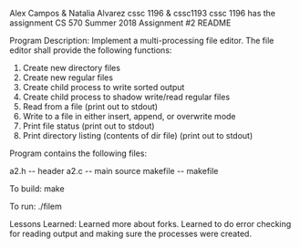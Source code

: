 Alex Campos & Natalia Alvarez
cssc 1196 & cssc1193
cssc 1196 has the assignment
CS 570 Summer 2018
Assignment #2
README

Program Description:
Implement a multi-processing file editor. The file editor shall provide the following
functions:
1. Create new directory files
2. Create new regular files
3. Create child process to write sorted output
4. Create child process to shadow write/read regular files
5. Read from a file (print out to stdout)
6. Write to a file in either insert, append, or overwrite mode
7. Print file status (print out to stdout)
8. Print directory listing (contents of dir file) (print out to stdout) 

Program contains the following files:

a2.h -- header
a2.c -- main source
makefile -- makefile

To build: 
make

To run:
./filem


Lessons Learned:
Learned more about forks. 
Learned to do error checking for reading output and making sure the processes were created.

